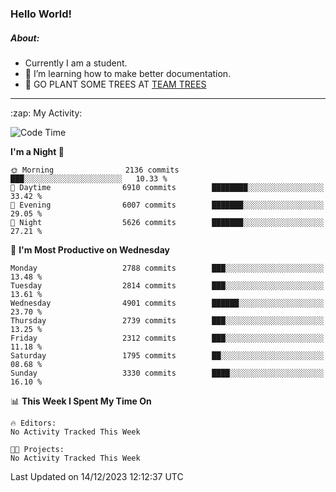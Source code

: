 ### Hello World!

##### About:
- Currently I am a student.
- 🌱 I’m learning how to make better documentation.
- 🌱 GO PLANT SOME TREES AT [TEAM TREES](https://teamtrees.org/)

---
  <summary>:zap: My Activity:</summary>
  
<!--START_SECTION:waka-->
![Code Time](http://img.shields.io/badge/Code%20Time-1%2C267%20hrs%2047%20mins-blue)

**I'm a Night 🦉** 

```text
🌞 Morning                2136 commits        ███░░░░░░░░░░░░░░░░░░░░░░   10.33 % 
🌆 Daytime                6910 commits        ████████░░░░░░░░░░░░░░░░░   33.42 % 
🌃 Evening                6007 commits        ███████░░░░░░░░░░░░░░░░░░   29.05 % 
🌙 Night                  5626 commits        ███████░░░░░░░░░░░░░░░░░░   27.21 % 
```
📅 **I'm Most Productive on Wednesday** 

```text
Monday                   2788 commits        ███░░░░░░░░░░░░░░░░░░░░░░   13.48 % 
Tuesday                  2814 commits        ███░░░░░░░░░░░░░░░░░░░░░░   13.61 % 
Wednesday                4901 commits        ██████░░░░░░░░░░░░░░░░░░░   23.70 % 
Thursday                 2739 commits        ███░░░░░░░░░░░░░░░░░░░░░░   13.25 % 
Friday                   2312 commits        ███░░░░░░░░░░░░░░░░░░░░░░   11.18 % 
Saturday                 1795 commits        ██░░░░░░░░░░░░░░░░░░░░░░░   08.68 % 
Sunday                   3330 commits        ████░░░░░░░░░░░░░░░░░░░░░   16.10 % 
```


📊 **This Week I Spent My Time On** 

```text
🔥 Editors: 
No Activity Tracked This Week

🐱‍💻 Projects: 
No Activity Tracked This Week
```


 Last Updated on 14/12/2023 12:12:37 UTC
<!--END_SECTION:waka-->
